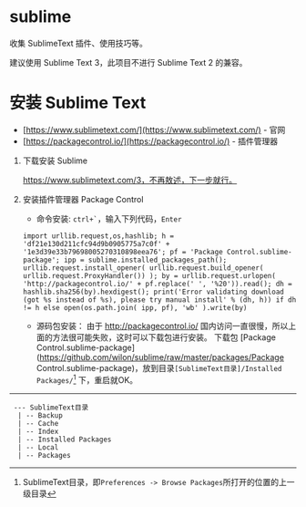 # sublime

收集 SublimeText 插件、使用技巧等。

建议使用 Sublime Text 3，此项目不进行 Sublime Text 2 的兼容。

# 安装 Sublime Text

- [https://www.sublimetext.com/](https://www.sublimetext.com/) - 官网
- [https://packagecontrol.io/](https://packagecontrol.io/) - 插件管理器

1. 下载安装 Sublime

    https://www.sublimetext.com/3，不再敖述，下一步就行。

2. 安装插件管理器 Package Control

    * 命令安装:
    ``` ctrl+` ```，输入下列代码，`Enter`
    ```
    import urllib.request,os,hashlib; h = 'df21e130d211cfc94d9b0905775a7c0f' + '1e3d39e33b79698005270310898eea76'; pf = 'Package Control.sublime-package'; ipp = sublime.installed_packages_path(); urllib.request.install_opener( urllib.request.build_opener( urllib.request.ProxyHandler()) ); by = urllib.request.urlopen( 'http://packagecontrol.io/' + pf.replace(' ', '%20')).read(); dh = hashlib.sha256(by).hexdigest(); print('Error validating download (got %s instead of %s), please try manual install' % (dh, h)) if dh != h else open(os.path.join( ipp, pf), 'wb' ).write(by)
    ```

    * 源码包安装：
        由于 http://packagecontrol.io/ 国内访问一直很慢，所以上面的方法很可能失败，这时可以下载包进行安装。
        下载包 [Package Control.sublime-package](https://github.com/wilon/sublime/raw/master/packages/Package Control.sublime-package)，放到目录`[SublimeText目录]/Installed Packages/`[^directory]  下，重启就OK。

----
[^directory]: SublimeText目录，即``` Preferences -> Browse Packages ```所打开的位置的上一级目录
```
 --- SublimeText目录
  | -- Backup
  | -- Cache
  | -- Index
  | -- Installed Packages
  | -- Local
  | -- Packages
```






